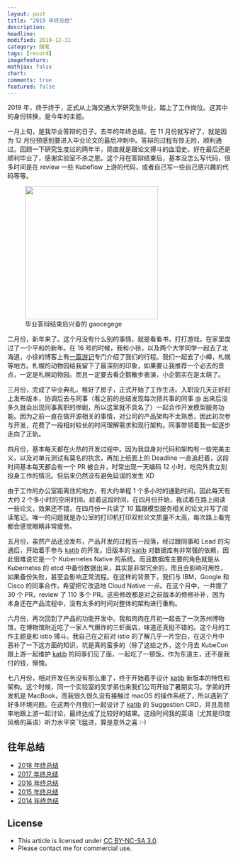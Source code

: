 ```yaml
---
layout: post
title: "2019 年终总结"
description:
headline:
modified: 2019-12-31
category: 随笔
tags: [record]
imagefeature:
mathjax: false
chart:
comments: true
featured: false
---
```


2019 年，终于终于，正式从上海交通大学研究生毕业，踏上了工作岗位。这其中的身份转换，是今年的主题。

一月上旬，是我毕业答辩的日子。去年的年终总结，在 11 月份就写好了，就是因为 12 月份预感到要进入毕业论文的最后冲刺中。答辩的过程有惊无险，顺利通过。回顾一下研究生度过的两年半，简直就是跟论文搏斗的血泪史。好在最后还是顺利毕业了，感谢实验室不杀之恩。这个月在答辩结束后，基本没怎么写代码，很多时间是在 review 一些 Kubeflow 上游的代码，或者自己写一些自己感兴趣的代码等等。

<figure>
	<img src="{{ site.url }}/images/2019-newyear/1.jpg" height="300" width="300">
    <figcaption>毕业答辩结束后兴奋的 gaocegege</figcaption>
</figure>

二月份，新年来了。这个月没有什么别的事情，就是看看书，打打游戏，在家里度过了一个平和的新年。在 16 号的时候，我和小徐，以及两个大学同学一起去了北海道，小徐的博客上有[一篇游记](http://blog.xuruowei.com/%e5%b0%8f%e9%ab%98%e5%b0%8f%e5%be%90%e9%98%bf%e5%ad%a6%e9%98%bf%e5%88%81%e7%9a%84%e5%8c%97%e6%b5%b7%e9%81%93%e6%b8%b8%e8%ae%b0.html)专门介绍了我们的行程。我们一起去了小樽，札幌等地方。札幌的动物园给我留下了最深刻的印象，如果要让我推荐一个必去的景点，一定是札幌动物园。而且一定要去看企鹅散步表演，小企鹅实在是太萌了。

三月份，完成了毕业典礼，租好了房子，正式开始了工作生活。入职没几天正好赶上发布版本，协调后去与同事（看之前的总结发现每次把共事的同事 @ 出来后没多久就会出现同事离职的惨剧，所以这里就不具名了）一起合作开发模型服务功能。因为之前一直在做开源相关的事情，对公司的产品架构不太熟悉，因此初次参与开发，花费了一段相对较长的时间理解需求和现行架构。同事带领着我一起逐步走向了正轨。

四月份，基本每天都在火热的开发过程中。因为我自身对代码和架构有一些完美主义，以及对单元测试有莫名的执念，再加上纸面上的 Deadline 一直追赶着，这段时间基本每天都会有一个 PR 被合并，时常出现一天编码 12 小时，吃完外卖立刻投身工作的情况。但后来仍然没有避免延误的发生 XD

由于工作的办公室距离住的地方，有大约单程 1 个多小时的通勤时间，因此每天有大约 2 个多小时的空闲时间。趁着这段时间，在四月份开始，我试着在路上阅读一些论文，效果还不错，在四月份一共读了 10 篇跟模型服务相关的论文并写了阅读笔记。唯一的问题就是办公室的打印机打印双栏论文质量不太高，每次路上看完都会感觉眼睛非常疲劳。

五月份，虽然产品还没发布，产品开发的过程告一段落，经过跟同事和 Lead 的沟通后，开始着手参与 [katib][] 的开发。旧版本的 [katib][] 对数据库有非常强的依赖，因此很难说它是一个 Kubernetes Native 的系统。而且数据库主要的角色就是从 Kubernetes 的 etcd 中备份数据出来，其实是非常冗余的，而且会影响可用性，如果备份失败，甚至会影响正常流程。在这样的背景下，我们与 IBM，Google 和 Cisco 的同事合作，希望把它改造地 Cloud Native 一点。在这个月中，一共提了 30 个 PR，review 了 110 多个 PR。这些修改都是对之前版本的修修补补，因为本身还在产品流程中，没有太多的时间对整体的架构进行重构。

六月份，再次回到了产品的功能开发中。我和肉肉在月初一起去了一次苏州博物馆，在博物馆附近吃了一家人气爆炸的三虾面店，味道还真挺不错的。这个月的工作主题是和 istio 搏斗。我自己在之前对 istio 的了解几乎一片空白，在这个月中恶补了一下这方面的知识，坑是真的蛮多的（除了这些之外，这个月去 KubeCon 跟上游一起维护 [katib][] 的同事们见了面，一起吃了一顿饭。作为东道主，还不是我付的钱，惭愧。

七八月份，相对开发任务没有那么重了，终于开始着手设计 [katib][] 新版本的特性和架构。这个时候，同一个实验室的吴学弟也来我们公司开始了暑期实习。学弟的开发机是 MacBook，而我很久很久没有接触过 macOS 的操作系统了，所以遇到了好多环境问题。在这两个月我们一起设计了 [katib][] 的 Suggestion CRD，并且高频率地跟上游一起讨论，最终达成了比较好的结果。这段时间我的英语（尤其是印度风格的英语）听力水平突飞猛进，算是意外之喜 :-)

## 往年总结

- [2018 年终总结](http://gaocegege.com/Blog/%E9%9A%8F%E7%AC%94/newyear2018)
- [2017 年终总结](http://gaocegege.com/Blog/%E9%9A%8F%E7%AC%94/newyear2017)
- [2016 年终总结](http://gaocegege.com/Blog/%E9%9A%8F%E7%AC%94/newyear2016)
- [2015 年终总结](http://gaocegege.com/Blog/%E9%9A%8F%E7%AC%94/newyear2015)
- [2014 年终总结](http://gaocegege.com/Blog/%E9%9A%8F%E7%AC%94/record)

[Kubeflow]: https://github.com/kubeflow
[才云科技]: https://caicloud.io
[katib]: https://github.com/kubeflow/katib
[tf-operator]: https://github.com/kubeflow/tf-operator
[caicloud/ciao]: https://github.com/caicloud/ciao

## License

- This article is licensed under [CC BY-NC-SA 3.0](https://creativecommons.org/licenses/by-nc-sa/3.0/).
- Please contact me for commercial use.
